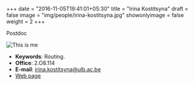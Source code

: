 +++
date = "2016-11-05T19:41:01+05:30"
title = "Irina Kostitsyna"
draft = false
image = "img/people/irina-kostitsyna.jpg"
showonlyimage = false
weight = 2
+++

Postdoc
<!--more-->

![This is me][1]

* **Keywords**: Routing.
* **Office**: 2.O8.114
* **E-mail**: [irina.kostitsyna@ulb.ac.be](mailto:irina.kostitsyna@ulb.ac.be)
* [Web page](http://homepages.ulb.ac.be/~ikostits)


[1]: /img/people/irina-kostitsyna.jpg
